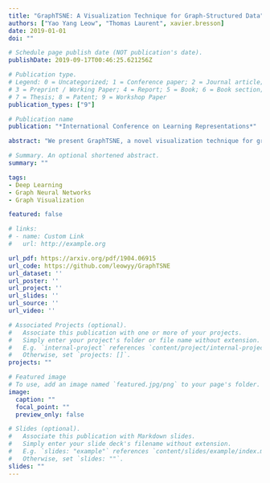 ```yaml
---
title: "GraphTSNE: A Visualization Technique for Graph-Structured Data"
authors: ["Yao Yang Leow", "Thomas Laurent", xavier.bresson]
date: 2019-01-01
doi: ""

# Schedule page publish date (NOT publication's date).
publishDate: 2019-09-17T00:46:25.621256Z

# Publication type.
# Legend: 0 = Uncategorized; 1 = Conference paper; 2 = Journal article;
# 3 = Preprint / Working Paper; 4 = Report; 5 = Book; 6 = Book section;
# 7 = Thesis; 8 = Patent; 9 = Workshop Paper
publication_types: ["9"]

# Publication name
publication: "*International Conference on Learning Representations*"

abstract: "We present GraphTSNE, a novel visualization technique for graph-structured data based on t-SNE. The growing interest in graph-structured data increases the importance of gaining human insight into such datasets by means of visualization. However, among the most popular visualization techniques, classical t-SNE is not suitable on such datasets because it has no mechanism to make use of information from graph connectivity. On the other hand, standard graph visualization techniques, such as Laplacian Eigenmaps, have no mechanism to make use of information from node features. Our proposed method GraphTSNE is able to produce visualizations which account for both graph connectivity and node features. It is based on scalable and unsupervised training of a graph convolutional network on a modified t-SNE loss. By assembling a suite of evaluation metrics, we demonstrate that our method produces desirable visualizations on three benchmark datasets."

# Summary. An optional shortened abstract.
summary: ""

tags:
- Deep Learning
- Graph Neural Networks
- Graph Visualization

featured: false

# links:
# - name: Custom Link
#   url: http://example.org

url_pdf: https://arxiv.org/pdf/1904.06915
url_code: https://github.com/leowyy/GraphTSNE
url_dataset: ''
url_poster: ''
url_project: ''
url_slides: ''
url_source: ''
url_video: ''

# Associated Projects (optional).
#   Associate this publication with one or more of your projects.
#   Simply enter your project's folder or file name without extension.
#   E.g. `internal-project` references `content/project/internal-project/index.md`.
#   Otherwise, set `projects: []`.
projects: ""

# Featured image
# To use, add an image named `featured.jpg/png` to your page's folder. 
image:
  caption: ""
  focal_point: ""
  preview_only: false

# Slides (optional).
#   Associate this publication with Markdown slides.
#   Simply enter your slide deck's filename without extension.
#   E.g. `slides: "example"` references `content/slides/example/index.md`.
#   Otherwise, set `slides: ""`.
slides: ""
---
```


